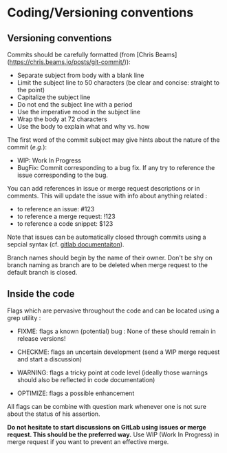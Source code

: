# Coding/Versioning conventions

## Versioning conventions

Commits should be carefully formatted (from [Chris Beams] (https://chris.beams.io/posts/git-commit/)):
  * Separate subject from body with a blank line
  * Limit the subject line to 50 characters (be clear and concise: straight to the point)
  * Capitalize the subject line
  * Do not end the subject line with a period
  * Use the imperative mood in the subject line
  * Wrap the body at 72 characters
  * Use the body to explain what and why vs. how


The first word of the commit subject may give hints about the nature of the commit (*e.g.*):

  * WIP: Work In Progress
  * BugFix: Commit corresponding to a bug fix. If any try to reference the issue corresponding to the bug.

You can add references in issue or merge request descriptions or in comments. This will update the issue with info about anything related :
  * to reference an issue: #123
  * to reference a merge request: !123
  * to reference a code snippet: $123

Note that issues can be automatically closed through commits using a sepcial syntax (cf. [gitlab documentaiton](https://docs.gitlab.com/ee/user/project/issues/automatic_issue_closing.html)).
  
Branch names should begin by the name of their owner. Don't be shy on branch naming as branch are to be deleted when merge request to the default branch is closed.

## Inside the code

Flags which are pervasive throughout the code and can be located using a grep utility :

  * FIXME: flags a known (potential) bug : None of these should remain in release versions!
  
  * CHECKME: flags an uncertain development (send a WIP merge request and start a discussion)

  * WARNING: flags a tricky point at code level (ideally those warnings should also be reflected in code documentation)
  
  * OPTIMIZE: flags a possible enhancement
  

All flags can be combine with question mark whenever one is not sure about the status of his assertion.


**Do not hesitate to start discussions on GitLab using issues or merge request. This should be the preferred way.** Use WIP (Work In Progress) in merge request if you want to prevent an effective merge.





